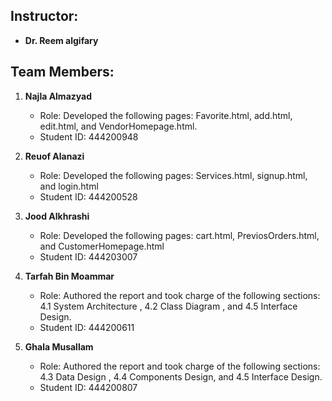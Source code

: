 ## Instructor:
- **Dr. Reem algifary**


## Team Members:

1. **Najla Almazyad**  
   - Role: Developed the following pages: Favorite.html, add.html, edit.html, and VendorHomepage.html.
   - Student ID: 444200948  

2. **Reuof Alanazi**  
   - Role: Developed the following pages: Services.html, signup.html, and login.html
   - Student ID: 444200528 

3. **Jood Alkhrashi**  
   - Role: Developed the following pages: cart.html, PreviosOrders.html, and CustomerHomepage.html
   - Student ID: 444203007  

4. **Tarfah Bin Moammar**  
   - Role: Authored the report and took charge of the following sections: 4.1 System Architecture , 4.2 Class Diagram , and 4.5 Interface Design.
   - Student ID: 444200611   

5. **Ghala Musallam**  
   - Role: Authored the report and took charge of the following sections: 4.3 Data Design , 4.4 Components Design, and 4.5 Interface Design.
   - Student ID: 444200807  

